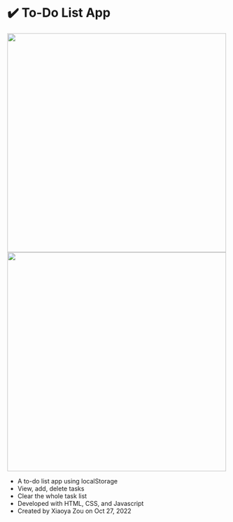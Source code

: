 # ✔️ To-Do List App
<img width="500" src="https://user-images.githubusercontent.com/84748829/198783034-ba9d94d1-78d6-44c5-aba0-2a50fdd06860.JPG">
<img width="500" src="https://user-images.githubusercontent.com/84748829/198783350-37c51069-f1dc-44fd-9e77-47c97511273a.JPG">

- A to-do list app using localStorage
- View, add, delete tasks
- Clear the whole task list
- Developed with HTML, CSS, and Javascript
- Created by Xiaoya Zou on Oct 27, 2022

